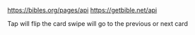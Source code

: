 https://bibles.org/pages/api
https://getbible.net/api

Tap will flip the card
swipe will go to the previous or next card
